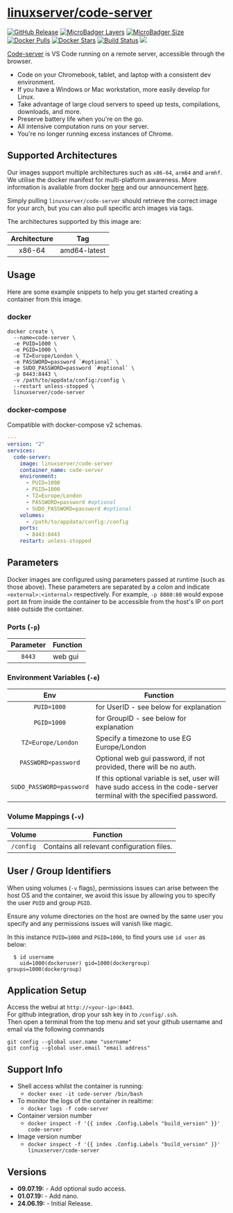# [linuxserver/code-server](https://github.com/linuxserver/docker-code-server)

[![GitHub Release](https://img.shields.io/github/release/linuxserver/docker-code-server.svg?style=flat-square&color=E68523)](https://github.com/linuxserver/docker-code-server/releases)
[![MicroBadger Layers](https://img.shields.io/microbadger/layers/linuxserver/code-server.svg?style=flat-square&color=E68523)](https://microbadger.com/images/linuxserver/code-server "Get your own version badge on microbadger.com")
[![MicroBadger Size](https://img.shields.io/microbadger/image-size/linuxserver/code-server.svg?style=flat-square&color=E68523)](https://microbadger.com/images/linuxserver/code-server "Get your own version badge on microbadger.com")
[![Docker Pulls](https://img.shields.io/docker/pulls/linuxserver/code-server.svg?style=flat-square&color=E68523)](https://hub.docker.com/r/linuxserver/code-server)
[![Docker Stars](https://img.shields.io/docker/stars/linuxserver/code-server.svg?style=flat-square&color=E68523)](https://hub.docker.com/r/linuxserver/code-server)
[![Build Status](https://ci.linuxserver.io/view/all/job/Docker-Pipeline-Builders/job/docker-code-server/job/master/badge/icon?style=flat-square)](https://ci.linuxserver.io/job/Docker-Pipeline-Builders/job/docker-code-server/job/master/)
[![](https://lsio-ci.ams3.digitaloceanspaces.com/linuxserver/code-server/latest/badge.svg)](https://lsio-ci.ams3.digitaloceanspaces.com/linuxserver/code-server/latest/index.html)

[Code-server](https://coder.com) is VS Code running on a remote server, accessible through the browser.
- Code on your Chromebook, tablet, and laptop with a consistent dev environment.
- If you have a Windows or Mac workstation, more easily develop for Linux.
- Take advantage of large cloud servers to speed up tests, compilations, downloads, and more.
- Preserve battery life when you're on the go.
- All intensive computation runs on your server.
- You're no longer running excess instances of Chrome.

## Supported Architectures

Our images support multiple architectures such as `x86-64`, `arm64` and `armhf`. We utilise the docker manifest for multi-platform awareness. More information is available from docker [here](https://github.com/docker/distribution/blob/master/docs/spec/manifest-v2-2.md#manifest-list) and our announcement [here](https://blog.linuxserver.io/2019/02/21/the-lsio-pipeline-project/).

Simply pulling `linuxserver/code-server` should retrieve the correct image for your arch, but you can also pull specific arch images via tags.

The architectures supported by this image are:

| Architecture | Tag |
| :----: | --- |
| x86-64 | amd64-latest |


## Usage

Here are some example snippets to help you get started creating a container from this image.

### docker

```
docker create \
  --name=code-server \
  -e PUID=1000 \
  -e PGID=1000 \
  -e TZ=Europe/London \
  -e PASSWORD=password `#optional` \
  -e SUDO_PASSWORD=password `#optional` \
  -p 8443:8443 \
  -v /path/to/appdata/config:/config \
  --restart unless-stopped \
  linuxserver/code-server
```


### docker-compose

Compatible with docker-compose v2 schemas.

```yaml
---
version: "2"
services:
  code-server:
    image: linuxserver/code-server
    container_name: code-server
    environment:
      - PUID=1000
      - PGID=1000
      - TZ=Europe/London
      - PASSWORD=password #optional
      - SUDO_PASSWORD=password #optional
    volumes:
      - /path/to/appdata/config:/config
    ports:
      - 8443:8443
    restart: unless-stopped
```

## Parameters

Docker images are configured using parameters passed at runtime (such as those above). These parameters are separated by a colon and indicate `<external>:<internal>` respectively. For example, `-p 8080:80` would expose port `80` from inside the container to be accessible from the host's IP on port `8080` outside the container.

### Ports (`-p`)

| Parameter | Function |
| :----: | --- |
| `8443` | web gui |


### Environment Variables (`-e`)

| Env | Function |
| :----: | --- |
| `PUID=1000` | for UserID - see below for explanation |
| `PGID=1000` | for GroupID - see below for explanation |
| `TZ=Europe/London` | Specify a timezone to use EG Europe/London |
| `PASSWORD=password` | Optional web gui password, if not provided, there will be no auth. |
| `SUDO_PASSWORD=password` | If this optional variable is set, user will have sudo access in the code-server terminal with the specified password. |

### Volume Mappings (`-v`)

| Volume | Function |
| :----: | --- |
| `/config` | Contains all relevant configuration files. |



## User / Group Identifiers

When using volumes (`-v` flags), permissions issues can arise between the host OS and the container, we avoid this issue by allowing you to specify the user `PUID` and group `PGID`.

Ensure any volume directories on the host are owned by the same user you specify and any permissions issues will vanish like magic.

In this instance `PUID=1000` and `PGID=1000`, to find yours use `id user` as below:

```
  $ id username
    uid=1000(dockeruser) gid=1000(dockergroup) groups=1000(dockergroup)
```

## Application Setup

Access the webui at `http://<your-ip>:8443`.  
For github integration, drop your ssh key in to `/config/.ssh`.  
Then open a terminal from the top menu and set your github username and email via the following commands  
```
git config --global user.name "username"
git config --global user.email "email address"
```



## Support Info

* Shell access whilst the container is running:
  * `docker exec -it code-server /bin/bash`
* To monitor the logs of the container in realtime:
  * `docker logs -f code-server`
* Container version number
  * `docker inspect -f '{{ index .Config.Labels "build_version" }}' code-server`
* Image version number
  * `docker inspect -f '{{ index .Config.Labels "build_version" }}' linuxserver/code-server`

## Versions

* **09.07.19:** - Add optional sudo access.
* **01.07.19:** - Add nano.
* **24.06.19:** - Initial Release.
